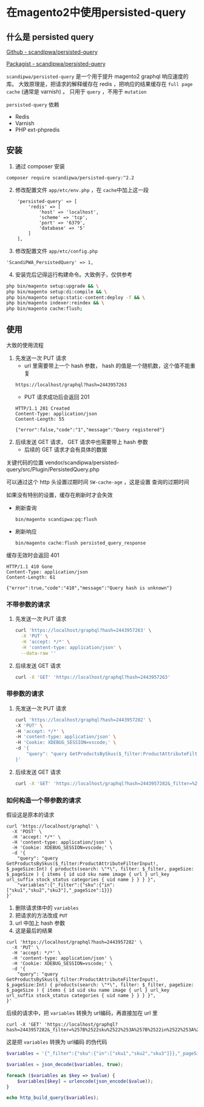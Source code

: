# 在magento2中使用persisted-query

## 什么是 persisted query

[Github - scandipwa/persisted-query](https://github.com/scandipwa/persisted-query)

[Packagist - scandipwa/persisted-query](https://packagist.org/packages/scandipwa/persisted-query)

`scandipwa/persisted-query` 是一个用于提升 magento2 graphql 响应速度的库。
大致原理是，把请求的解释缓存在 redis ，把响应的结果缓存在 `full page cache` (通常是 varnish) 。
只用于 `query` ，不用于 `mutation`

`persisted-query` 依赖
- Redis
- Varnish
- PHP ext-phpredis

## 安装

1. 通过 composer 安装
```
composer require scandipwa/persisted-query:^2.2
```

2. 修改配置文件 `app/etc/env.php` ，在 `cache`中加上这一段
```
    'persisted-query' => [
        'redis' => [
            'host' => 'localhost',
            'scheme' => 'tcp',
            'port' => '6379',
            'database' => '5'
        ]
    ],
```

3. 修改配置文件 `app/etc/config.php`
```
'ScandiPWA_PersistedQuery' => 1,
```

4. 安装完后记得运行构建命令。大致例子，仅供参考
```bash
php bin/magento setup:upgrade && \
php bin/magento setup:di:compile && \
php bin/magento setup:static-content:deploy -f && \
php bin/magento indexer:reindex && \
php bin/magento cache:flush;
```

## 使用

大致的使用流程
1. 先发送一次 PUT 请求
    - url 里需要带上一个 hash 参数， hash 的值是一个随机数，这个值不能重复
    ```
    https://localhost/graphql?hash=2443957263
    ```
    - PUT 请求成功后会返回 201
    ```
    HTTP/1.1 201 Created
    Content-Type: application/json
    Content-Length: 55

    {"error":false,"code":"1","message":"Query registered"}
    ```
2. 后续发送 GET 请求， GET 请求中也需要带上 hash 参数
    - 后续的 GET 请求才会有具体的数据

关键代码的位置
vendor/scandipwa/persisted-query/src/Plugin/PersistedQuery.php


可以通过这个 http 头设置过期时间 `SW-cache-age` ，这是设置 查询的过期时间

如果没有特别的设置，缓存在刷新时才会失效
- 刷新查询
    ```
    bin/magento scandipwa:pq:flush
    ```
- 刷新响应
    ```
    bin/magento cache:flush persisted_query_response
    ```

缓存无效时会返回 401
```
HTTP/1.1 410 Gone
Content-Type: application/json
Content-Length: 61

{"error":true,"code":"410","message":"Query hash is unknown"}
```

### 不带参数的请求

1. 先发送一次 PUT 请求
    ```bash
    curl 'https://localhost/graphql?hash=2443957263' \
      -X 'PUT' \
      -H 'accept: */*' \
      -H 'content-type: application/json' \
      --data-raw ''
    ```
2. 后续发送 GET 请求
    ```bash
    curl -X 'GET' 'https://localhost/graphql?hash=2443957263'
    ```

### 带参数的请求

1. 先发送一次 PUT 请求
    ```bash
    curl 'https://localhost/graphql?hash=2443957282' \
    -X 'PUT' \
    -H 'accept: */*' \
    -H 'content-type: application/json' \
    -H 'Cookie: XDEBUG_SESSION=vscode;' \
    -d '{
        "query": "query GetProductsBySkus($_filter:ProductAttributeFilterInput!, $_pageSize:Int) { products(search: \"*\", filter: $_filter, pageSize: $_pageSize ) { items { id uid sku name image { url } url_key url_suffix stock_status categories { uid name } } } }"
    }'
    ```
2. 后续发送 GET 请求
    ```bash
    curl -X 'GET' 'https://localhost/graphql?hash=2443957282&_filter=%257B%2522sku%2522%253A%257B%2522in%2522%253A%255B%2522sku1%2522%252C%2522sku2%2522%252C%2522sku3%2522%255D%257D%257D&_pageSize=1'
    ```

### 如何构造一个带参数的请求

假设这是原本的请求
```
curl 'https://localhost/graphql' \
  -X 'POST' \
  -H 'accept: */*' \
  -H 'content-type: application/json' \
  -H 'Cookie: XDEBUG_SESSION=vscode;' \
  -d '{
    "query": "query GetProductsBySkus($_filter:ProductAttributeFilterInput!, $_pageSize:Int) { products(search: \"*\", filter: $_filter, pageSize: $_pageSize ) { items { id uid sku name image { url } url_key url_suffix stock_status categories { uid name } } } }",
    "variables":{"_filter":{"sku":{"in":["sku1","sku2","sku3"],"_pageSize":1}}}
}'
```

1. 删除请求体中的 `variables`
1. 把请求的方法改成 `PUT`
1. url 中加上 hash 参数
1. 这是最后的结果
```
curl 'https://localhost/graphql?hash=2443957282' \
  -X 'PUT' \
  -H 'accept: */*' \
  -H 'content-type: application/json' \
  -H 'Cookie: XDEBUG_SESSION=vscode;' \
  -d '{
    "query": "query GetProductsBySkus($_filter:ProductAttributeFilterInput!, $_pageSize:Int) { products(search: \"*\", filter: $_filter, pageSize: $_pageSize ) { items { id uid sku name image { url } url_key url_suffix stock_status categories { uid name } } } }",
}'
```

后续的请求中，把 `variables` 转换为 url编码，再直接加在 url 里
```
curl -X 'GET' 'https://localhost/graphql?hash=2443957282&_filter=%257B%2522sku%2522%253A%257B%2522in%2522%253A%255B%2522sku1%2522%252C%2522sku2%2522%252C%2522sku3%2522%255D%257D%257D&_pageSize=1'
```

这是把 `variables` 转换为 url编码 的伪代码
```php
$variables = '{"_filter":{"sku":{"in":["sku1","sku2","sku3"]}},"_pageSize":1}';

$variables = json_decode($variables, true);

foreach ($variables as $key => $value) {
    $variables[$key] = urlencode(json_encode($value));
}

echo http_build_query($variables);
```

<!--

php -a <<- 'EOF'
$variables='{"_filter":{"sku":{"in":["sku1","sku2","sku3"]}},"_pageSize":1}';
echo http_build_query(array_map(fn($value) => urlencode(json_encode($value)), json_decode($variables, true)));
EOF

node <<- 'EOF'
const variables = '{"_filter":{"sku":{"in":["sku1","sku2","sku3"]}},"_pageSize":1}';
console.log(Object.entries(JSON.parse(variables)).map(([key, value]) => `${encodeURIComponent(key)}=${encodeURIComponent(JSON.stringify(value))}`).join('&'));
EOF

echo '{"_filter":{"sku":{"in":["sku1","sku2","sku3"]}},"_pageSize":1}' | \
python -c "import sys;import json;import urllib.parse;variables=sys.stdin.read();
print('&'.join(f'{urllib.parse.quote(key)}={urllib.parse.quote(json.dumps(value, separators=(',', ':')))}' for key, value in json.loads(variables).items()))"

-->

